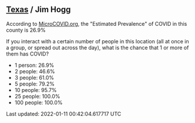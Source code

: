 
## [Texas](/united-states/texas) / Jim Hogg

According to [MicroCOVID.org](http://microcovid.org),
the "Estimated Prevalence" of COVID in this county is 26.9%

If you interact with a certain number of people in this location
(all at once in a group, or spread out across the day), what is the chance that
1 or more of them has COVID?

- 1 person: 26.9%
- 2 people: 46.6%
- 3 people: 61.0%
- 5 people: 79.2%
- 10 people: 95.7%
- 25 people: 100.0%
- 100 people: 100.0%

Last updated: 2022-01-11 00:42:04.617717 UTC
